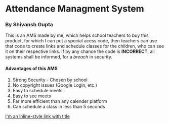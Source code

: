 # Attendance Managment System 
### By Shivansh Gupta

This is an AMS made by me, which helps school teachers to buy this product, for which I can put a special acess code, then teachers can use that code to create links and schedule classes for the children, who can see it on their respective links. If by any chance the code is **INCORRECT**, all systems shall be informed, for a _breach_ in security.

#### Advantages of this AMS

1. Strong Security - Chosen by school
2. No copyright issues (Google Login, etc.)
3. Easy to schedule meets
4. Easy to see meets
5. Far more efficient than any calender platform
6. Can schedule a class in less than 5 seconds

[I'm an inline-style link with title](https://www.google.com "Google's Homepage")
